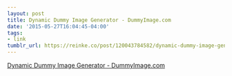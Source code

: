 ```yaml
---
layout: post
title: Dynamic Dummy Image Generator - DummyImage.com
date: '2015-05-27T16:04:45-04:00'
tags:
- link
tumblr_url: https://reinke.co/post/120043784582/dynamic-dummy-image-generator-dummyimagecom
---
```

[Dynamic Dummy Image Generator - DummyImage.com](http://dummyimage.com/)  
